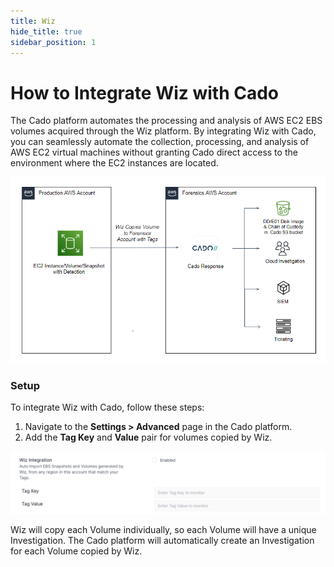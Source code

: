 ```yaml
---
title: Wiz
hide_title: true
sidebar_position: 1
---
```


# How to Integrate Wiz with Cado

The Cado platform automates the processing and analysis of AWS EC2 EBS volumes acquired through the Wiz platform. By integrating Wiz with Cado, you can seamlessly automate the collection, processing, and analysis of AWS EC2 virtual machines without granting Cado direct access to the environment where the EC2 instances are located.

![Wiz](/img/wiz-integration.png)

### Setup

To integrate Wiz with Cado, follow these steps:

1. Navigate to the **Settings > Advanced** page in the Cado platform.
2. Add the **Tag Key** and **Value** pair for volumes copied by Wiz.

![Setup](/img/wiz-settings.png)

Wiz will copy each Volume individually, so each Volume will have a unique Investigation. The Cado platform will automatically create an Investigation for each Volume copied by Wiz.

